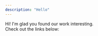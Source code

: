 ```yaml
---
description: "Hello"
---
```


Hi! I'm glad you found our work interesting.  
Check out the links below:
